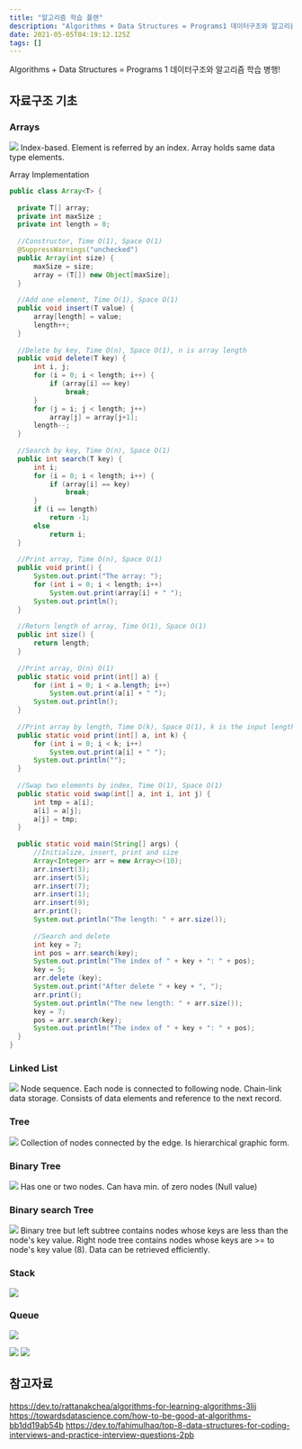 ```yaml
---
title: "알고리즘 학습 플랜"
description: "Algorithms + Data Structures = Programs1 데이터구조와 알고리즘 학습 병행!  Index-based. Element is referred by an index. Array holds same data type elements.StacksQ"
date: 2021-05-05T04:19:12.125Z
tags: []
---
```

Algorithms + Data Structures = Programs
1 데이터구조와 알고리즘 학습 병행!

## 자료구조 기초
### Arrays
![](/velogimages/f849e03d-8056-4e1b-a5ff-76da2dd9cc51-image.png)
  Index-based. Element is referred by an index. Array holds same data type elements.
  
  Array Implementation
  ```java
public class Array<T> {
	
    private T[] array;
    private int maxSize ;
    private int length = 0;
    
    //Constructor, Time O(1), Space O(1)
    @SuppressWarnings("unchecked")
    public Array(int size) {
    	maxSize = size;
    	array = (T[]) new Object[maxSize];
    }
    
    //Add one element, Time O(1), Space O(1)
    public void insert(T value) {
        array[length] = value;
        length++;
    }
    
    //Delete by key, Time O(n), Space O(1), n is array length
    public void delete(T key) {
        int i, j;
        for (i = 0; i < length; i++) {           
            if (array[i] == key) 
            	break;           
        }      
        for (j = i; j < length; j++)        
            array[j] = array[j+1];
        length--;
    }
    
    //Search by key, Time O(n), Space O(1)
    public int search(T key) {
        int i;
        for (i = 0; i < length; i++) {
            if (array[i] == key) 
            	break;                   
        }        
        if (i == length) 
            return -1; 
        else 
            return i;
    }
    
    //Print array, Time O(n), Space O(1)
	public void print() {
		System.out.print("The array: ");
	    for (int i = 0; i < length; i++) 
	        System.out.print(array[i] + " ");
	    System.out.println();
	} 
	
	//Return length of array, Time O(1), Space O(1)
    public int size() {
    	return length;
    }
    
	//Print array, O(n) O(1)
    public static void print(int[] a) {  
        for (int i = 0; i < a.length; i++)
            System.out.print(a[i] + " ");
        System.out.println();
    } 
    
    //Print array by length, Time O(k), Space O(1), k is the input length
    public static void print(int[] a, int k) {
        for (int i = 0; i < k; i++)
            System.out.print(a[i] + " ");
        System.out.println("");
    } 
    
	//Swap two elements by index, Time O(1), Space O(1)
	public static void swap(int[] a, int i, int j) {
		int tmp = a[i];
		a[i] = a[j];
		a[j] = tmp;
	}
	
	public static void main(String[] args) {
		//Initialize, insert, print and size
		Array<Integer> arr = new Array<>(10);
		arr.insert(3);
		arr.insert(5);
		arr.insert(7);
		arr.insert(1);
		arr.insert(9);     
		arr.print();
		System.out.println("The length: " + arr.size());
		
		//Search and delete
		int key = 7;
		int pos = arr.search(key);
		System.out.println("The index of " + key + ": " + pos);
		key = 5;
		arr.delete (key);
		System.out.print("After delete " + key + ", ");
		arr.print();  
		System.out.println("The new length: " + arr.size());
		key = 7;
		pos = arr.search(key);
		System.out.println("The index of " + key + ": " + pos);
	}  
}

  ```
### Linked List
![](/velogimages/6d9374ce-ead7-43db-8e35-601553f799cb-image.png)
Node sequence. Each node is connected to following node. Chain-link data storage. Consists of data elements and reference to the next record.

### Tree
![](/velogimages/665fd7cd-adee-4bc3-b352-4beb7f938801-image.png)
Collection of nodes connected by the edge. Is hierarchical graphic form.

### Binary Tree
![](/velogimages/879d7ed1-125d-459a-809b-590eb7a721e2-image.png)
Has one or two nodes. Can hava min. of zero nodes (Null value)

### Binary search Tree
![](/velogimages/1f647a41-2b94-41fb-984b-ea557501d2e1-image.png)
Binary tree but left subtree contains nodes whose keys are less than the node's key value. Right node tree contains nodes whose keys are >= to node's key value (8). Data can be retrieved efficiently.

### Stack
![](/velogimages/2439871c-5333-4020-b781-470e631d8993-image.png)

### Queue
![](/velogimages/d9d57e17-348e-4d90-bfed-3b73c2501f9e-image.png)


![](/velogimages/eb56ab3b-54c3-4628-8ea3-d98b5f96cfaf-image.png)
![](/velogimages/48080f6e-7b33-4086-b193-d83d20fcd045-image.png)

## 참고자료
https://dev.to/rattanakchea/algorithms-for-learning-algorithms-3lij
https://towardsdatascience.com/how-to-be-good-at-algorithms-bb1dd19ab54b
https://dev.to/fahimulhaq/top-8-data-structures-for-coding-interviews-and-practice-interview-questions-2pb